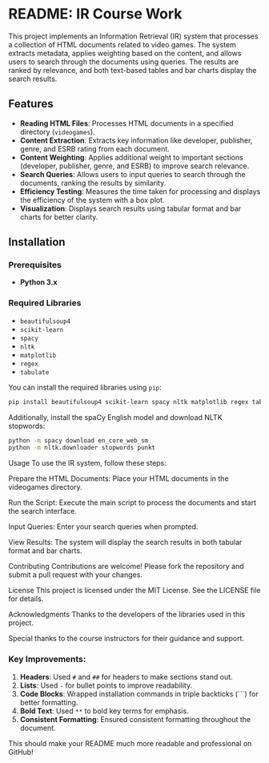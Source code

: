 # README: IR Course Work

This project implements an Information Retrieval (IR) system that processes a collection of HTML documents related to video games. The system extracts metadata, applies weighting based on the content, and allows users to search through the documents using queries. The results are ranked by relevance, and both text-based tables and bar charts display the search results.

## Features

- **Reading HTML Files**: Processes HTML documents in a specified directory (`videogames`).
- **Content Extraction**: Extracts key information like developer, publisher, genre, and ESRB rating from each document.
- **Content Weighting**: Applies additional weight to important sections (developer, publisher, genre, and ESRB) to improve search relevance.
- **Search Queries**: Allows users to input queries to search through the documents, ranking the results by similarity.
- **Efficiency Testing**: Measures the time taken for processing and displays the efficiency of the system with a box plot.
- **Visualization**: Displays search results using tabular format and bar charts for better clarity.

## Installation

### Prerequisites

- **Python 3.x**

### Required Libraries

- `beautifulsoup4`
- `scikit-learn`
- `spacy`
- `nltk`
- `matplotlib`
- `regex`
- `tabulate`

You can install the required libraries using `pip`:

```bash
pip install beautifulsoup4 scikit-learn spacy nltk matplotlib regex tabulate
```

Additionally, install the spaCy English model and download NLTK stopwords:
```bash
python -m spacy download en_core_web_sm
python -m nltk.downloader stopwords punkt
```

Usage
To use the IR system, follow these steps:

Prepare the HTML Documents: Place your HTML documents in the videogames directory.

Run the Script: Execute the main script to process the documents and start the search interface.

Input Queries: Enter your search queries when prompted.

View Results: The system will display the search results in both tabular format and bar charts.

Contributing
Contributions are welcome! Please fork the repository and submit a pull request with your changes.

License
This project is licensed under the MIT License. See the LICENSE file for details.

Acknowledgments
Thanks to the developers of the libraries used in this project.

Special thanks to the course instructors for their guidance and support.


### Key Improvements:
1. **Headers**: Used `#` and `##` for headers to make sections stand out.
2. **Lists**: Used `-` for bullet points to improve readability.
3. **Code Blocks**: Wrapped installation commands in triple backticks (```) for better formatting.
4. **Bold Text**: Used `**` to bold key terms for emphasis.
5. **Consistent Formatting**: Ensured consistent formatting throughout the document.

This should make your README much more readable and professional on GitHub!
